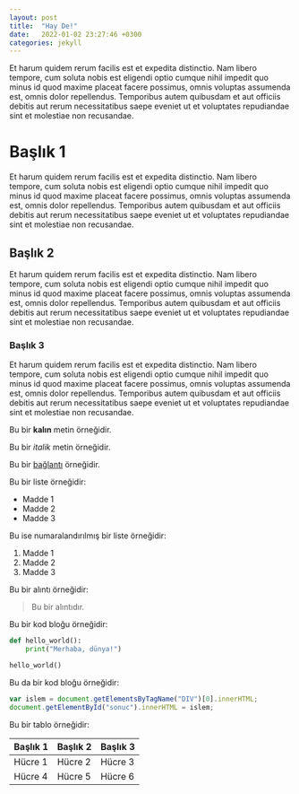 ```yaml
---
layout: post
title:  "Hay De!"
date:   2022-01-02 23:27:46 +0300
categories: jekyll
---
```


Et harum quidem rerum facilis est et expedita distinctio. Nam libero tempore, cum soluta nobis est eligendi optio cumque nihil impedit quo minus id quod maxime placeat facere possimus, omnis voluptas assumenda est, omnis dolor repellendus. Temporibus autem quibusdam et aut officiis debitis aut rerum necessitatibus saepe eveniet ut et voluptates repudiandae sint et molestiae non recusandae.

# Başlık 1

Et harum quidem rerum facilis est et expedita distinctio. Nam libero tempore, cum soluta nobis est eligendi optio cumque nihil impedit quo minus id quod maxime placeat facere possimus, omnis voluptas assumenda est, omnis dolor repellendus. Temporibus autem quibusdam et aut officiis debitis aut rerum necessitatibus saepe eveniet ut et voluptates repudiandae sint et molestiae non recusandae.

## Başlık 2

Et harum quidem rerum facilis est et expedita distinctio. Nam libero tempore, cum soluta nobis est eligendi optio cumque nihil impedit quo minus id quod maxime placeat facere possimus, omnis voluptas assumenda est, omnis dolor repellendus. Temporibus autem quibusdam et aut officiis debitis aut rerum necessitatibus saepe eveniet ut et voluptates repudiandae sint et molestiae non recusandae.

### Başlık 3

Et harum quidem rerum facilis est et expedita distinctio. Nam libero tempore, cum soluta nobis est eligendi optio cumque nihil impedit quo minus id quod maxime placeat facere possimus, omnis voluptas assumenda est, omnis dolor repellendus. Temporibus autem quibusdam et aut officiis debitis aut rerum necessitatibus saepe eveniet ut et voluptates repudiandae sint et molestiae non recusandae.


Bu bir **kalın** metin örneğidir.

Bu bir *italik* metin örneğidir.

Bu bir [bağlantı](https://www.example.com) örneğidir.

Bu bir liste örneğidir:
- Madde 1
- Madde 2
- Madde 3

Bu ise numaralandırılmış bir liste örneğidir:
1. Madde 1
2. Madde 2
3. Madde 3

Bu bir alıntı örneğidir:
> Bu bir alıntıdır.

Bu bir kod bloğu örneğidir:

```python
def hello_world():
    print("Merhaba, dünya!")

hello_world()
```

Bu da bir kod bloğu örneğidir:

```javascript
var islem = document.getElementsByTagName("DIV")[0].innerHTML;
document.getElementById("sonuc").innerHTML = islem;
```

Bu bir tablo örneğidir:

| Başlık 1 | Başlık 2 | Başlık 3 |
|----------|----------|----------|
| Hücre 1  | Hücre 2  | Hücre 3  |
| Hücre 4  | Hücre 5  | Hücre 6  |

